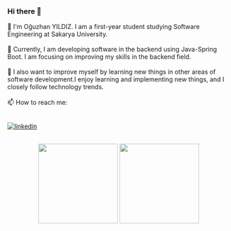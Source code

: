 ### Hi there 👋
👋 I'm Oğuzhan YILDIZ. I am a first-year student studying Software Engineering at Sakarya University. </br></br>
🔭 Currently, I am developing software in the backend using Java-Spring Boot. I am focusing on improving my skills in the backend field. </br></br>
🌱 I also want to improve myself by learning new things in other areas of software development.I enjoy learning and implementing new things, and I closely follow technology trends.</br></br>
📫 How to reach me:</br></br>

[![linkedin](https://img.shields.io/badge/Linkedin-000000?style=for-the-badge&logo=Linkedin&logoColor=white)](https://www.linkedin.com/in/o%C4%9Fuzhan-yildiz-9b690624b/)</br></br>

<p align="center">
      <img height="180em" src="https://github-readme-stats.vercel.app/api?username=oguzhanyildiz22&theme=ocean_dark&show_icons=true&count_private=true)"/>
      <img height="180em" src="https://github-readme-stats-eight-theta.vercel.app/api/top-langs/?username=oguzhanyildiz22&layout=compact&langs_count=8&theme=ocean_dark"/>
</p>

